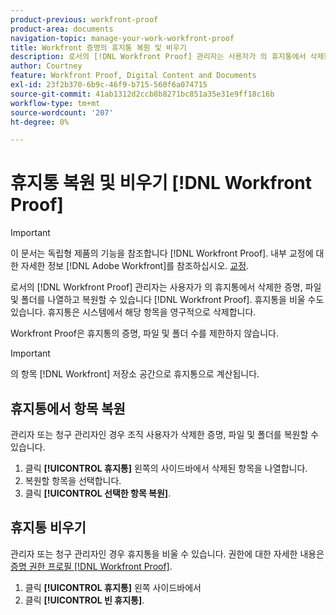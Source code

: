 ```yaml
---
product-previous: workfront-proof
product-area: documents
navigation-topic: manage-your-work-workfront-proof
title: Workfront 증명의 휴지통 복원 및 비우기
description: 로서의 [!DNL Workfront Proof] 관리자는 사용자가 의 휴지통에서 삭제한 증명, 파일 및 폴더를 나열하고 복원할 수 있습니다 [!DNL Workfront] 증명. 휴지통을 비울 수도 있습니다. 휴지통은 시스템에서 해당 항목을 영구적으로 삭제합니다.
author: Courtney
feature: Workfront Proof, Digital Content and Documents
exl-id: 23f2b370-6b9c-46f9-b715-560f6a074715
source-git-commit: 41ab1312d2ccb8b8271bc851a35e31e9ff18c16b
workflow-type: tm+mt
source-wordcount: '207'
ht-degree: 0%

---
```


# 휴지통 복원 및 비우기 [!DNL Workfront Proof]

>[!IMPORTANT]
>
>이 문서는 독립형 제품의 기능을 참조합니다 [!DNL Workfront Proof]. 내부 교정에 대한 자세한 정보 [!DNL Adobe Workfront]를 참조하십시오. [교정](../../../review-and-approve-work/proofing/proofing.md).

로서의 [!DNL Workfront Proof] 관리자는 사용자가 의 휴지통에서 삭제한 증명, 파일 및 폴더를 나열하고 복원할 수 있습니다 [!DNL Workfront Proof]. 휴지통을 비울 수도 있습니다. 휴지통은 시스템에서 해당 항목을 영구적으로 삭제합니다.

Workfront Proof은 휴지통의 증명, 파일 및 폴더 수를 제한하지 않습니다.

>[!IMPORTANT]
>
>의 항목 [!DNL Workfront] 저장소 공간으로 휴지통으로 계산됩니다.

## 휴지통에서 항목 복원

관리자 또는 청구 관리자인 경우 조직 사용자가 삭제한 증명, 파일 및 폴더를 복원할 수 있습니다.

1. 클릭 **[!UICONTROL 휴지통]** 왼쪽의 사이드바에서 삭제된 항목을 나열합니다.
1. 복원할 항목을 선택합니다.
1. 클릭 **[!UICONTROL 선택한 항목 복원]**.

## 휴지통 비우기

관리자 또는 청구 관리자인 경우 휴지통을 비울 수 있습니다. 권한에 대한 자세한 내용은 [증명 권한 프로필 [!DNL Workfront Proof]](../../../workfront-proof/wp-acct-admin/account-settings/proof-perm-profiles-in-wp.md).

1. 클릭 **[!UICONTROL 휴지통]** 왼쪽 사이드바에서
1. 클릭 **[!UICONTROL 빈 휴지통]**.
